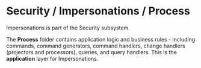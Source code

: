 # Security / Impersonations / Process

Impersonations is part of the Security subsystem.
  
The **Process** folder contains application logic and business rules - including commands, command generators, command handlers, change handlers (projectors and processors), queries, and query handlers. This is the **application** layer for Impersonations.
